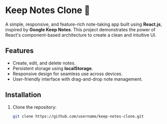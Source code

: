 # Keep Notes Clone 📝

A simple, responsive, and feature-rich note-taking app built using **React.js**, inspired by **Google Keep Notes**. This project demonstrates the power of React's component-based architecture to create a clean and intuitive UI.

## Features
- Create, edit, and delete notes.
- Persistent storage using **localStorage**.
- Responsive design for seamless use across devices.
- User-friendly interface with drag-and-drop note management.

## Installation
1. Clone the repository:  
   ```bash
   git clone https://github.com/username/keep-notes-clone.git
